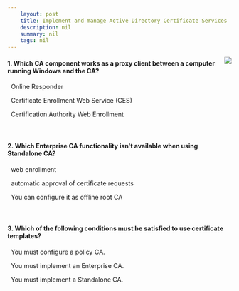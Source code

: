 ```yaml
---
    layout: post
    title: Implement and manage Active Directory Certificate Services 
    description: nil
    summary: nil
    tags: nil
---
```



 <a target="_blank" href="https://docs.microsoft.com/en-us/learn/modules/implement-manage-active-directory-certificate-services/7-knowledge-check/"><i class="fas fa-external-link-alt"></i> </a>
 <img align="right" src="https://docs.microsoft.com/en-us/learn/achievements/implement-and-manage-active-directory-certificate-services.svg">
####  1. Which CA component works as a proxy client between a computer running Windows and the CA?


<i class='far fa-square'></i> &nbsp;&nbsp;Online Responder

<i class='fas fa-check-square' style='color: Dodgerblue;'></i> &nbsp;&nbsp;Certificate Enrollment Web Service (CES)

<i class='far fa-square'></i> &nbsp;&nbsp;Certification Authority Web Enrollment
<br />
<br />
<br />

####  2. Which Enterprise CA functionality isn't available when using Standalone CA?


<i class='far fa-square'></i> &nbsp;&nbsp;web enrollment

<i class='fas fa-check-square' style='color: Dodgerblue;'></i> &nbsp;&nbsp;automatic approval of certificate requests

<i class='far fa-square'></i> &nbsp;&nbsp;You can configure it as offline root CA
<br />
<br />
<br />

####  3. Which of the following conditions must be satisfied to use certificate templates?


<i class='far fa-square'></i> &nbsp;&nbsp;You must configure a policy CA.

<i class='fas fa-check-square' style='color: Dodgerblue;'></i> &nbsp;&nbsp;You must implement an Enterprise CA.

<i class='far fa-square'></i> &nbsp;&nbsp;You must implement a Standalone CA.
<br />
<br />
<br />
